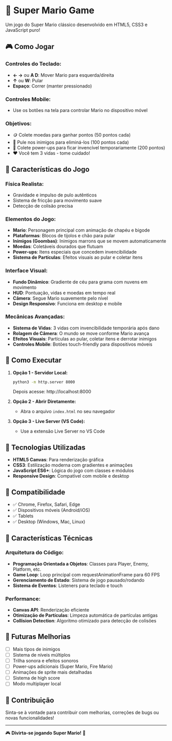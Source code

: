 # 🍄 Super Mario Game

Um jogo do Super Mario clássico desenvolvido em HTML5, CSS3 e JavaScript puro!

## 🎮 Como Jogar

### Controles do Teclado:
- **← →** ou **A D**: Mover Mario para esquerda/direita
- **↑** ou **W**: Pular
- **Espaço**: Correr (manter pressionado)

### Controles Mobile:
- Use os botões na tela para controlar Mario no dispositivo móvel

### Objetivos:
- 🪙 Colete moedas para ganhar pontos (50 pontos cada)
- 👾 Pule nos inimigos para eliminá-los (100 pontos cada)
- 💊 Colete power-ups para ficar invencível temporariamente (200 pontos)
- ❤️ Você tem 3 vidas - tome cuidado!

## 🎯 Características do Jogo

### Física Realista:
- Gravidade e impulso de pulo autênticos
- Sistema de fricção para movimento suave
- Detecção de colisão precisa

### Elementos do Jogo:
- **Mario**: Personagem principal com animação de chapéu e bigode
- **Plataformas**: Blocos de tijolos e chão para pular
- **Inimigos (Goombas)**: Inimigos marrons que se movem automaticamente
- **Moedas**: Coletáveis dourados que flutuam
- **Power-ups**: Itens especiais que concedem invencibilidade
- **Sistema de Partículas**: Efeitos visuais ao pular e coletar itens

### Interface Visual:
- **Fundo Dinâmico**: Gradiente de céu para grama com nuvens em movimento
- **HUD**: Pontuação, vidas e moedas em tempo real
- **Câmera**: Segue Mario suavemente pelo nível
- **Design Responsivo**: Funciona em desktop e mobile

### Mecânicas Avançadas:
- **Sistema de Vidas**: 3 vidas com invencibilidade temporária após dano
- **Rolagem de Câmera**: O mundo se move conforme Mario avança
- **Efeitos Visuais**: Partículas ao pular, coletar itens e derrotar inimigos
- **Controles Mobile**: Botões touch-friendly para dispositivos móveis

## 🚀 Como Executar

1. **Opção 1 - Servidor Local:**
   ```bash
   python3 -m http.server 8000
   ```
   Depois acesse: http://localhost:8000

2. **Opção 2 - Abrir Diretamente:**
   - Abra o arquivo `index.html` no seu navegador

3. **Opção 3 - Live Server (VS Code):**
   - Use a extensão Live Server no VS Code

## 🎨 Tecnologias Utilizadas

- **HTML5 Canvas**: Para renderização gráfica
- **CSS3**: Estilização moderna com gradientes e animações
- **JavaScript ES6+**: Lógica do jogo com classes e módulos
- **Responsive Design**: Compatível com mobile e desktop

## 📱 Compatibilidade

- ✅ Chrome, Firefox, Safari, Edge
- ✅ Dispositivos móveis (Android/iOS)
- ✅ Tablets
- ✅ Desktop (Windows, Mac, Linux)

## 🎪 Características Técnicas

### Arquitetura do Código:
- **Programação Orientada a Objetos**: Classes para Player, Enemy, Platform, etc.
- **Game Loop**: Loop principal com requestAnimationFrame para 60 FPS
- **Gerenciamento de Estado**: Sistema de jogo pausado/rodando
- **Sistema de Eventos**: Listeners para teclado e touch

### Performance:
- **Canvas API**: Renderização eficiente
- **Otimização de Partículas**: Limpeza automática de partículas antigas
- **Collision Detection**: Algoritmo otimizado para detecção de colisões

## 🎯 Futuras Melhorias

- [ ] Mais tipos de inimigos
- [ ] Sistema de níveis múltiplos
- [ ] Trilha sonora e efeitos sonoros
- [ ] Power-ups adicionais (Super Mario, Fire Mario)
- [ ] Animações de sprite mais detalhadas
- [ ] Sistema de high score
- [ ] Modo multiplayer local

## 🤝 Contribuição

Sinta-se à vontade para contribuir com melhorias, correções de bugs ou novas funcionalidades!

---

🎮 **Divirta-se jogando Super Mario!** 🍄